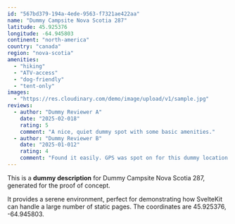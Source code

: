 ```yaml
---
id: "567bd379-194a-4ede-9563-f7321ae422aa"
name: "Dummy Campsite Nova Scotia 287"
latitude: 45.925376
longitude: -64.945803
continent: "north-america"
country: "canada"
region: "nova-scotia"
amenities:
  - "hiking"
  - "ATV-access"
  - "dog-friendly"
  - "tent-only"
images:
  - "https://res.cloudinary.com/demo/image/upload/v1/sample.jpg"
reviews:
  - author: "Dummy Reviewer A"
    date: "2025-02-018"
    rating: 5
    comment: "A nice, quiet dummy spot with some basic amenities."
  - author: "Dummy Reviewer B"
    date: "2025-01-012"
    rating: 4
    comment: "Found it easily. GPS was spot on for this dummy location."
---
```


This is a **dummy description** for Dummy Campsite Nova Scotia 287, generated for the proof of concept.

It provides a serene environment, perfect for demonstrating how SvelteKit can handle a large number of static pages. The coordinates are 45.925376, -64.945803.
